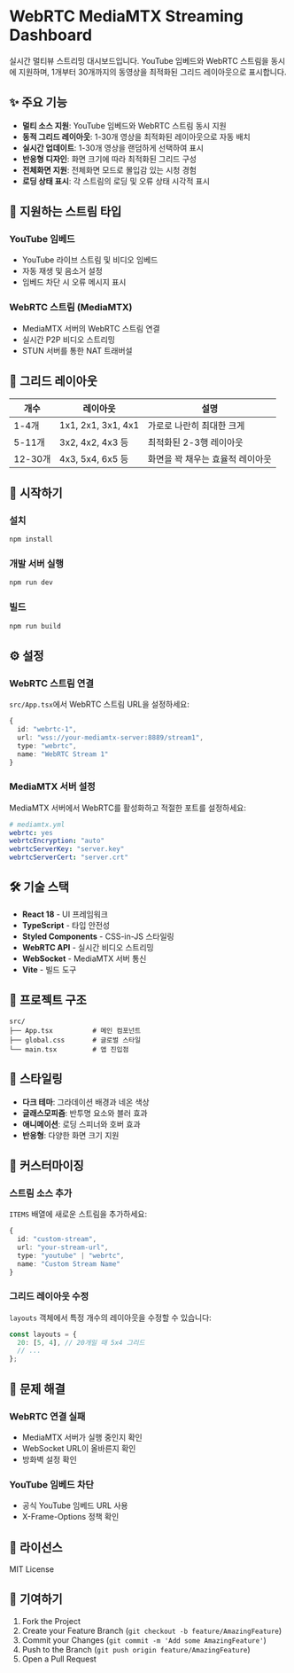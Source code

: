 # WebRTC MediaMTX Streaming Dashboard

실시간 멀티뷰 스트리밍 대시보드입니다. YouTube 임베드와 WebRTC 스트림을 동시에 지원하며, 1개부터 30개까지의 동영상을 최적화된 그리드 레이아웃으로 표시합니다.

## ✨ 주요 기능

- **멀티 소스 지원**: YouTube 임베드와 WebRTC 스트림 동시 지원
- **동적 그리드 레이아웃**: 1-30개 영상을 최적화된 레이아웃으로 자동 배치
- **실시간 업데이트**: 1-30개 영상을 랜덤하게 선택하여 표시
- **반응형 디자인**: 화면 크기에 따라 최적화된 그리드 구성
- **전체화면 지원**: 전체화면 모드로 몰입감 있는 시청 경험
- **로딩 상태 표시**: 각 스트림의 로딩 및 오류 상태 시각적 표시

## 🎯 지원하는 스트림 타입

### YouTube 임베드

- YouTube 라이브 스트림 및 비디오 임베드
- 자동 재생 및 음소거 설정
- 임베드 차단 시 오류 메시지 표시

### WebRTC 스트림 (MediaMTX)

- MediaMTX 서버의 WebRTC 스트림 연결
- 실시간 P2P 비디오 스트리밍
- STUN 서버를 통한 NAT 트래버설

## 📐 그리드 레이아웃

| 개수    | 레이아웃           | 설명                             |
| ------- | ------------------ | -------------------------------- |
| 1-4개   | 1x1, 2x1, 3x1, 4x1 | 가로로 나란히 최대한 크게        |
| 5-11개  | 3x2, 4x2, 4x3 등   | 최적화된 2-3행 레이아웃          |
| 12-30개 | 4x3, 5x4, 6x5 등   | 화면을 꽉 채우는 효율적 레이아웃 |

## 🚀 시작하기

### 설치

```bash
npm install
```

### 개발 서버 실행

```bash
npm run dev
```

### 빌드

```bash
npm run build
```

## ⚙️ 설정

### WebRTC 스트림 연결

`src/App.tsx`에서 WebRTC 스트림 URL을 설정하세요:

```typescript
{
  id: "webrtc-1",
  url: "wss://your-mediamtx-server:8889/stream1",
  type: "webrtc",
  name: "WebRTC Stream 1"
}
```

### MediaMTX 서버 설정

MediaMTX 서버에서 WebRTC를 활성화하고 적절한 포트를 설정하세요:

```yaml
# mediamtx.yml
webrtc: yes
webrtcEncryption: "auto"
webrtcServerKey: "server.key"
webrtcServerCert: "server.crt"
```

## 🛠️ 기술 스택

- **React 18** - UI 프레임워크
- **TypeScript** - 타입 안전성
- **Styled Components** - CSS-in-JS 스타일링
- **WebRTC API** - 실시간 비디오 스트리밍
- **WebSocket** - MediaMTX 서버 통신
- **Vite** - 빌드 도구

## 📁 프로젝트 구조

```
src/
├── App.tsx          # 메인 컴포넌트
├── global.css       # 글로벌 스타일
└── main.tsx         # 앱 진입점
```

## 🎨 스타일링

- **다크 테마**: 그라데이션 배경과 네온 색상
- **글래스모피즘**: 반투명 요소와 블러 효과
- **애니메이션**: 로딩 스피너와 호버 효과
- **반응형**: 다양한 화면 크기 지원

## 🔧 커스터마이징

### 스트림 소스 추가

`ITEMS` 배열에 새로운 스트림을 추가하세요:

```typescript
{
  id: "custom-stream",
  url: "your-stream-url",
  type: "youtube" | "webrtc",
  name: "Custom Stream Name"
}
```

### 그리드 레이아웃 수정

`layouts` 객체에서 특정 개수의 레이아웃을 수정할 수 있습니다:

```typescript
const layouts = {
  20: [5, 4], // 20개일 때 5x4 그리드
  // ...
};
```

## 🐛 문제 해결

### WebRTC 연결 실패

- MediaMTX 서버가 실행 중인지 확인
- WebSocket URL이 올바른지 확인
- 방화벽 설정 확인

### YouTube 임베드 차단

- 공식 YouTube 임베드 URL 사용
- X-Frame-Options 정책 확인

## 📄 라이선스

MIT License

## 🤝 기여하기

1. Fork the Project
2. Create your Feature Branch (`git checkout -b feature/AmazingFeature`)
3. Commit your Changes (`git commit -m 'Add some AmazingFeature'`)
4. Push to the Branch (`git push origin feature/AmazingFeature`)
5. Open a Pull Request
